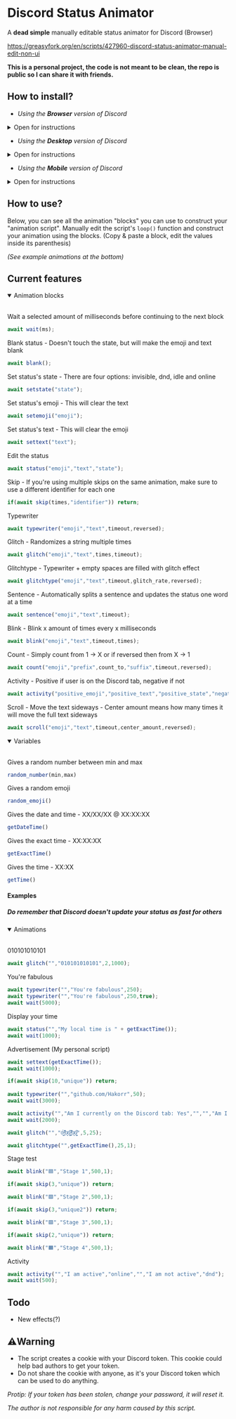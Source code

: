# Discord Status Animator
A **dead simple** manually editable status animator for Discord (Browser)

https://greasyfork.org/en/scripts/427960-discord-status-animator-manual-edit-non-ui

**This is a personal project, the code is not meant to be clean, the repo is public so I can share it with friends.**

## How to install?

* *Using the **Browser** version of Discord*
<details>
<summary>Open for instructions</summary><br>
 
1. Install [Violentmonkey](https://violentmonkey.github.io/) or similar.
2. Add the script manually or via [GreasyFork](https://www.greasyfork.org/en/scripts/427960-discord-status-animator-manual-edit-non-ui).
---
</details>

* *Using the **Desktop** version of Discord*
<details>
<summary>Open for instructions</summary><br>
  
  * You can add the script manually by opening the console with CTRL + SHIFT + I and pasting the script there.
 
Your status won't be cleared after you exit Discord.

---
</details>

* *Using the **Mobile** version of Discord*
<details>
<summary>Open for instructions</summary><br>
  
(**Currently not working, at least with this method of using userscripts on mobile. You can still try.**)
  
1. Install Firefox Nightly.
2. Go to the settings, scroll down to the last option "About Firefox Nightly".
3. Click the Firefox logo a couple times until you've unlocked the extra settings.
4. Go back to the settings, open the "Custom Add-on collection"
5. User ID `16914517` Collection name `Userscript-managers`
6. Install/Enable Violentmonkey or any of the other ones.
7. Tap the extension you just installed, go to its settings.
8. Add the Animator script manually by copy pasting, or go visit its [GreasyFork](https://greasyfork.org/en/scripts/427960-discord-status-animator-manual-edit-non-ui) while still using Firefox Nightly.
9. Use your Discord on your browser and see if it works.
 
*You could also try to use the script with [Tampermonkey's Android application](https://play.google.com/store/apps/details?id=net.biniok.tampermonkey).* 
 
---
</details>

## How to use?

Below, you can see all the animation "blocks" you can use to construct your "animation script". Manually edit the script's ```loop()``` function and construct your animation using the blocks. (Copy & paste a block, edit the values inside its parenthesis) 

*(See example animations at the bottom)*

## Current features

<details open>
<summary open>Animation blocks</summary><br>

Wait a selected amount of milliseconds before continuing to the next block
```js
await wait(ms);
```
Blank status - Doesn't touch the state, but will make the emoji and text blank
```js
await blank();
```
Set status's state - There are four options: invisible, dnd, idle and online
```js
await setstate("state");
```
Set status's emoji - This will clear the text
```js
await setemoji("emoji");
```
Set status's text - This will clear the emoji
```js
await settext("text");
```
Edit the status
```js
await status("emoji","text","state");
```
Skip - If you're using multiple skips on the same animation, make sure to use a different identifier for each one
```js
if(await skip(times,"identifier")) return;
```
Typewriter
```js
await typewriter("emoji","text",timeout,reversed);
```
Glitch - Randomizes a string multiple times
```js
await glitch("emoji","text",times,timeout);
```
Glitchtype - Typewriter + empty spaces are filled with glitch effect
```js
await glitchtype("emoji","text",timeout,glitch_rate,reversed);
```
Sentence - Automatically splits a sentence and updates the status one word at a time
```js
await sentence("emoji","text",timeout);
```
Blink - Blink x amount of times every x milliseconds
```js
await blink("emoji","text",timeout,times);
```
Count - Simply count from 1 -> X or if reversed then from X -> 1
```js
await count("emoji","prefix",count_to,"suffix",timeout,reversed);
```
Activity - Positive if user is on the Discord tab, negative if not
 ```js
 await activity("positive_emoji","positive_text","positive_state","negative_emoji","negative_text","negative_state");
 ```
Scroll - Move the text sideways - Center amount means how many times it will move the full text sideways
```js
await scroll("emoji","text",timeout,center_amount,reversed);
```
</details>

<details open>
<summary open>Variables</summary><br>
  
Gives a random number between min and max

```js
random_number(min,max)
```
Gives a random emoji
```js
random_emoji()
```
Gives the date and time - XX/XX/XX @ XX:XX:XX
```js
getDateTime()
```
Gives the exact time - XX:XX:XX
```js
getExactTime()
```
Gives the time - XX:XX
```js
getTime()
```
</details>

#### Examples

##### Do remember that Discord doesn't update your status as fast for others

<details open>
<summary>Animations</summary><br>

010101010101
```js
await glitch("","010101010101",2,1000);
```
You're fabulous
```js
await typewriter("","You're fabulous",250);
await typewriter("","You're fabulous",250,true);
await wait(5000);
```
Display your time
```js
await status("","My local time is " + getExactTime());
await wait(1000);
```
Advertisement (My personal script)
```js
await settext(getExactTime());
await wait(1000);

if(await skip(10,"unique")) return;
  
await typewriter("","github.com/Hakorr",50);
await wait(3000);

await activity("","Am I currently on the Discord tab: Yes","","","Am I currently on the Discord tab: No","");
await wait(2000);

await glitch("","0̴͕̰͙̈́:̴̞̊͆͒ͅ0̷͈̇ͅ0̷̧̺͆̇:̴̞̊͆͒ͅ0̷͈̇ͅ0̷̧̺͆̇",5,25);

await glitchtype("",getExactTime(),25,1);
```
Stage test
```js
await blink("🟦","Stage 1",500,1);

if(await skip(3,"unique")) return;

await blink("🟩","Stage 2",500,1);

if(await skip(3,"unique2")) return;

await blink("🟪","Stage 3",500,1);

if(await skip(2,"unique")) return;

await blink("🟧","Stage 4",500,1);
```
Activity
```js
await activity("","I am active","online","","I am not active","dnd");
await wait(500);
```
</details>

## Todo

* New effects(?)

## ⚠️Warning

* The script creates a cookie with your Discord token. This cookie could help bad authors to get your token.
* Do not share the cookie with anyone, as it's your Discord token which can be used to do anything.

*Protip: If your token has been stolen, change your password, it will reset it.*

*The author is not responsible for any harm caused by this script.*

